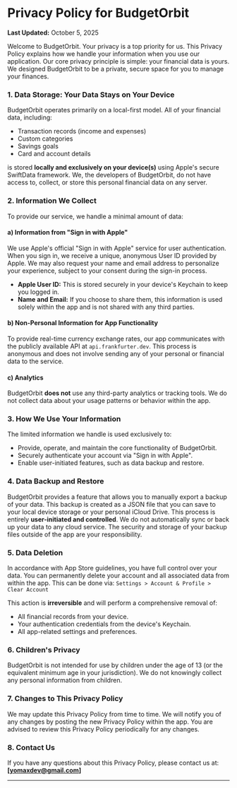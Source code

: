 # Privacy Policy for BudgetOrbit

**Last Updated:** October 5, 2025

Welcome to BudgetOrbit. Your privacy is a top priority for us. This Privacy Policy explains how we handle your information when you use our application. Our core privacy principle is simple: your financial data is yours. We designed BudgetOrbit to be a private, secure space for you to manage your finances.

### 1. Data Storage: Your Data Stays on Your Device

BudgetOrbit operates primarily on a local-first model. All of your financial data, including:
- Transaction records (income and expenses)
- Custom categories
- Savings goals
- Card and account details

is stored **locally and exclusively on your device(s)** using Apple's secure SwiftData framework. We, the developers of BudgetOrbit, do not have access to, collect, or store this personal financial data on any server.

### 2. Information We Collect

To provide our service, we handle a minimal amount of data:

#### a) Information from "Sign in with Apple"

We use Apple's official "Sign in with Apple" service for user authentication. When you sign in, we receive a unique, anonymous User ID provided by Apple. We may also request your name and email address to personalize your experience, subject to your consent during the sign-in process.

- **Apple User ID:** This is stored securely in your device's Keychain to keep you logged in.
- **Name and Email:** If you choose to share them, this information is used solely within the app and is not shared with any third parties.

#### b) Non-Personal Information for App Functionality

To provide real-time currency exchange rates, our app communicates with the publicly available API at `api.frankfurter.dev`. This process is anonymous and does not involve sending any of your personal or financial data to the service.

#### c) Analytics

BudgetOrbit **does not** use any third-party analytics or tracking tools. We do not collect data about your usage patterns or behavior within the app.

### 3. How We Use Your Information

The limited information we handle is used exclusively to:
- Provide, operate, and maintain the core functionality of BudgetOrbit.
- Securely authenticate your account via "Sign in with Apple".
- Enable user-initiated features, such as data backup and restore.

### 4. Data Backup and Restore

BudgetOrbit provides a feature that allows you to manually export a backup of your data. This backup is created as a JSON file that you can save to your local device storage or your personal iCloud Drive. This process is entirely **user-initiated and controlled**. We do not automatically sync or back up your data to any cloud service. The security and storage of your backup files outside of the app are your responsibility.

### 5. Data Deletion

In accordance with App Store guidelines, you have full control over your data. You can permanently delete your account and all associated data from within the app. This can be done via:
`Settings > Account & Profile > Clear Account`

This action is **irreversible** and will perform a comprehensive removal of:
- All financial records from your device.
- Your authentication credentials from the device's Keychain.
- All app-related settings and preferences.

### 6. Children's Privacy

BudgetOrbit is not intended for use by children under the age of 13 (or the equivalent minimum age in your jurisdiction). We do not knowingly collect any personal information from children.

### 7. Changes to This Privacy Policy

We may update this Privacy Policy from time to time. We will notify you of any changes by posting the new Privacy Policy within the app. You are advised to review this Privacy Policy periodically for any changes.

### 8. Contact Us

If you have any questions about this Privacy Policy, please contact us at:
**[yomaxdev@gmail.com]**

---
